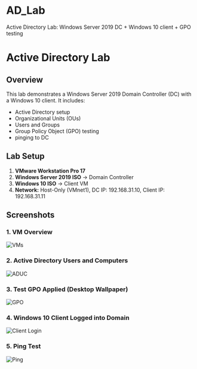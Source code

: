 # AD_Lab
Active Directory Lab: Windows Server 2019 DC + Windows 10 client + GPO testing
# Active Directory Lab

## Overview
This lab demonstrates a Windows Server 2019 Domain Controller (DC) with a Windows 10 client. It includes:
- Active Directory setup
- Organizational Units (OUs)
- Users and Groups
- Group Policy Object (GPO) testing
- pinging to DC

## Lab Setup

1. **VMware Workstation Pro 17**  
2. **Windows Server 2019 ISO** → Domain Controller  
3. **Windows 10 ISO** → Client VM  
4. **Network:** Host-Only (VMnet1), DC IP: 192.168.31.10, Client IP: 192.168.31.11

## Screenshots

### 1. VM Overview
![VMs](screenshots/vms.png)

### 2. Active Directory Users and Computers
![ADUC](screenshots/aduc.png)

### 3. Test GPO Applied (Desktop Wallpaper)
![GPO](screenshots/gp.png)

### 4. Windows 10 Client Logged into Domain
![Client Login](screenshots/client-login.png)

### 5. Ping Test
![Ping](screenshots/ping.png)
